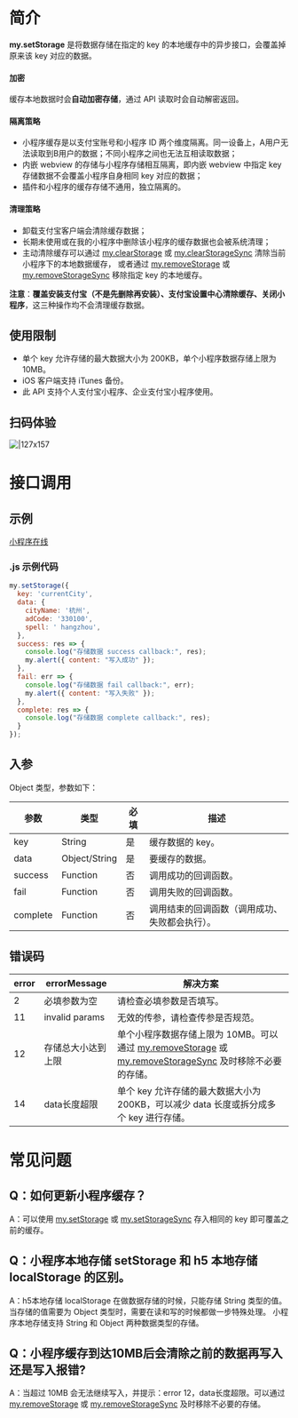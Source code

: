 # 简介

**my.setStorage** 是将数据存储在指定的 key 的本地缓存中的异步接口，会覆盖掉原来该 key 对应的数据。

#### 加密
缓存本地数据时会**自动加密存储**，通过 API 读取时会自动解密返回。

#### 隔离策略
+ 小程序缓存是以支付宝账号和小程序 ID 两个维度隔离。同一设备上，A用户无法读取到B用户的数据；不同小程序之间也无法互相读取数据；
+ 内嵌 webview 的存储与小程序存储相互隔离，即内嵌 webview 中指定 key 存储数据不会覆盖小程序自身相同 key 对应的数据；
+ 插件和小程序的缓存存储不通用，独立隔离的。 

#### 清理策略
+ 卸载支付宝客户端会清除缓存数据；
+ 长期未使用或在我的小程序中删除该小程序的缓存数据也会被系统清理；
+ 主动清除缓存可以通过 [my.clearStorage](https://opendocs.alipay.com/mini/api/storage) 或 [my.clearStorageSync](https://opendocs.alipay.com/mini/api/ulv85u) 清除当前小程序下的本地数据缓存， 或者通过 [my.removeStorage](https://opendocs.alipay.com/mini/api/of9hze) 或 [my.removeStorageSync](https://opendocs.alipay.com/mini/api/ytfrk4) 移除指定 key 的本地缓存。

**注意**：**覆盖安装支付宝（不是先删除再安装）、支付宝设置中心清除缓存、关闭小程序**，这三种操作均不会清理缓存数据。


## 使用限制
- 单个 key 允许存储的最大数据大小为 200KB，单个小程序数据存储上限为 10MB。
- iOS 客户端支持 iTunes 备份。
- 此 API 支持个人支付宝小程序、企业支付宝小程序使用。

## 扫码体验
![|127x157](https://gw.alipayobjects.com/zos/skylark-tools/public/files/2903725b254087040533640ca9de06a1.jpeg#align=left&display=inline&height=157&margin=%5Bobject%20Object%5D&originHeight=157&originWidth=127&status=done&style=none&width=127)

# 接口调用

## 示例
[小程序在线](https://opendocs.alipay.com/openbox/mini/opendocs/storage?view=preview&defaultPage=pages/index/index&defaultOpenedFiles=pages/index/index&theme=light) 

### .js 示例代码
```javascript
my.setStorage({
  key: 'currentCity',
  data: {
    cityName: '杭州',
    adCode: '330100',
    spell: ' hangzhou',
  },
  success: res => {
    console.log("存储数据 success callback:", res);
    my.alert({ content: "写入成功" });
  },
  fail: err => {
    console.log("存储数据 fail callback:", err);
    my.alert({ content: "写入失败" });
  },
  complete: res => {
    console.log("存储数据 complete callback:", res);
  }
});
```

## 入参
Object 类型，参数如下：

| **参数** | **类型** | **必填** | **描述** |
| --- | --- | --- | --- |
| key | String | 是 | 缓存数据的 key。 |
| data | Object/String | 是 | 要缓存的数据。 |
| success | Function | 否 | 调用成功的回调函数。 |
| fail | Function | 否 | 调用失败的回调函数。 |
| complete | Function | 否 | 调用结束的回调函数（调用成功、失败都会执行）。 |


## 错误码

| **error** | **errorMessage** | **解决方案** |
| --- | --- | --- |
| 2 | 必填参数为空  |  请检查必填参数是否填写。 | 
| 11 | invalid params | 无效的传参，请检查传参是否规范。| 
| 12 | 存储总大小达到上限 | 单个小程序数据存储上限为 10MB。可以通过 [my.removeStorage](https://opendocs.alipay.com/mini/api/of9hze) 或 [my.removeStorageSync](https://opendocs.alipay.com/mini/api/ytfrk4) 及时移除不必要的存储。| 
| 14 | data长度超限 | 单个 key 允许存储的最大数据大小为 200KB，可以减少 data 长度或拆分成多个 key 进行存储。| 

# 常见问题

## Q：如何更新小程序缓存？
A：可以使用 [my.setStorage](https://opendocs.alipay.com/mini/api/eocm6v) 或 [my.setStorageSync](https://opendocs.alipay.com/mini/api/cog0du) 存入相同的 key 即可覆盖之前的缓存。

## Q：小程序本地存储 setStorage 和 h5 本地存储 localStorage 的区别。
A：h5本地存储 localStorage 在做数据存储的时候，只能存储 String 类型的值。当存储的值需要为 Object 类型时，需要在读和写的时候都做一步特殊处理。
  小程序本地存储支持 String 和 Object 两种数据类型的存储。

## Q：小程序缓存到达10MB后会清除之前的数据再写入还是写入报错?
A：当超过 10MB 会无法继续写入，并提示：error 12，data长度超限。可以通过 [my.removeStorage](https://opendocs.alipay.com/mini/api/of9hze) 或 [my.removeStorageSync](https://opendocs.alipay.com/mini/api/ytfrk4) 及时移除不必要的存储。

